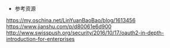 - 参考资源

https://my.oschina.net/LinYuanBaoBao/blog/1613456
https://www.jianshu.com/p/d80061e6d900
http://www.swisspush.org/security/2016/10/17/oauth2-in-depth-introduction-for-enterprises